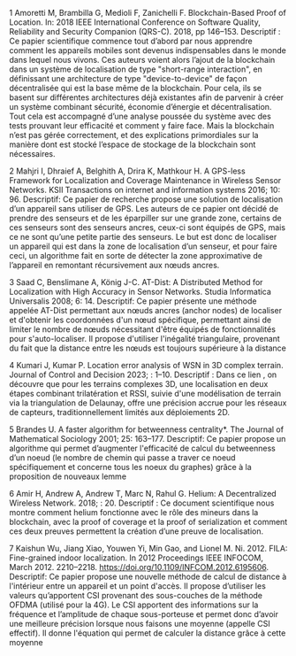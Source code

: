 1 Amoretti M, Brambilla G, Medioli F, Zanichelli F. Blockchain-Based Proof of Location.
In: 2018 IEEE International Conference on Software Quality, Reliability and Security Companion (QRS-C). 2018, pp 146–153.
Descriptif : Ce papier scientifique commence tout d’abord par nous apprendre comment les appareils mobiles sont devenus indispensables dans le monde dans lequel nous vivons. Ces auteurs voient alors l’ajout de la blockchain dans un système de localisation de type "short-range interaction", en définissant une architecture de type "device-to-device" de façon décentralisée qui est la base même de la blockchain. Pour cela, ils se basent sur différentes architectures déjà existantes afin de parvenir à créer un système combinant sécurité, économie d’énergie et décentralisation. Tout cela est accompagné d’une analyse poussée du système avec des tests prouvant leur efficacité et comment y faire face. Mais la blockchain n’est pas gérée correctement, et des explications primordiales sur la manière dont est stocké l’espace de stockage de la blockchain sont nécessaires.
  
2 Mahjri I, Dhraief A, Belghith A, Drira K, Mathkour H. A GPS-less Framework for Localization and Coverage Maintenance in Wireless Sensor Networks. KSII Transactions on internet and information systems 2016; 10: 96.
Descriptif: Ce papier de recherche propose une solution de localisation d’un appareil sans utiliser de GPS. Les auteurs de ce papier ont décidé de prendre des senseurs et de
les éparpiller sur une grande zone, certains de ces senseurs sont des senseurs ancres,
ceux-ci sont équipés de GPS, mais ce ne sont qu’une petite partie des senseurs. Le but
est donc de localiser un appareil qui est dans la zone de localisation d’un senseur, et
pour faire ceci, un algorithme fait en sorte de détecter la zone approximative de
l’appareil en remontant récursivement aux nœuds ancres.
  
3 Saad C, Benslimane A, König J-C. AT-Dist: A Distributed Method for Localization with
High Accuracy in Sensor Networks. Studia Informatica Universalis 2008; 6: 14.
Descriptif: Ce papier présente une méthode appelée AT-Dist permettant aux nœuds
ancres (anchor nodes) de localiser et d'obtenir les coordonnées d'un nœud spécifique,
permettant ainsi de limiter le nombre de nœuds nécessitant d'être équipés de
fonctionnalités pour s'auto-localiser. Il propose d'utiliser l'inégalité triangulaire,
provenant du fait que la distance entre les nœuds est toujours supérieure à la distance

4 Kumari J, Kumar P. Location error analysis of WSN in 3D complex terrain. Journal of
Control and Decision 2023; : 1–10.
Descriptif : Dans ce lien , on découvre que pour les terrains complexes 3D, une
localisation en deux étapes combinant trilatération et RSSI, suivie d'une modélisation de
terrain via la triangulation de Delaunay, offre une précision accrue pour les réseaux de
capteurs, traditionnellement limités aux déploiements 2D.
  
5 Brandes U. A faster algorithm for betweenness centrality*. The Journal of
Mathematical Sociology 2001; 25: 163–177.
Descriptif: Ce papier propose un algorithme qui permet d’augmenter l'efficacité de
calcul du betweenness d’un noeud (le nombre de chemin qui passe a traver ce noeud
spécifiquement et concerne tous les noeux du graphes) grâce à la proposition de
nouveaux lemme

6 Amir H, Andrew A, Andrew T, Marc N, Rahul G. Helium: A Decentralized Wireless
Network. 2018; : 20.
Descriptif : Ce document scientifique nous montre comment helium fonctionne avec le
rôle des mineurs dans la blockchain, avec la proof of coverage et la proof of
serialization et comment ces deux preuves permettent la création d’une preuve de
localisation.

7 Kaishun Wu, Jiang Xiao, Youwen Yi, Min Gao, and Lionel M. Ni. 2012. FILA:
Fine-grained indoor localization. In 2012 Proceedings IEEE INFOCOM, March 2012.
2210–2218. https://doi.org/10.1109/INFCOM.2012.6195606.
Descriptif: Ce papier propose une nouvelle méthode de calcul de distance à l'intérieur
entre un appareil et un point d'accès. Il propose d’utiliser les valeurs qu’apportent CSI
provenant des sous-couches de la méthode OFDMA (utilisé pour la 4G). Le CSI
apportent des informations sur la fréquence et l’amplitude de chaque sous-porteuse et
permet donc d’avoir une meilleure précision lorsque nous faisons une moyenne (appelle
CSI effectif). Il donne l'équation qui permet de calculer la distance grâce à cette
moyenne
